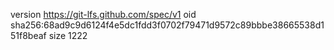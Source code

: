 version https://git-lfs.github.com/spec/v1
oid sha256:68ad9c9d6124f4e5dc1fdd3f0702f79471d9572c89bbbe38665538d151f8beaf
size 1222
